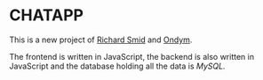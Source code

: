 <H1>CHATAPP</H1>

  <p>This is a new project of <u>Richard Smid</u> and <u>Ondym</u>.</p>
<p>The frontend is written in JavaScript, the backend is also written in JavaScript and the database holding all the data is <i>MySQL.</i></p>